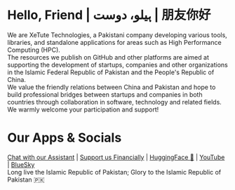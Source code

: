 # Hello, Friend | ہیلو، دوست | 朋友你好

We are XeTute Technologies, a Pakistani company developing various tools, libraries, and standalone applications for areas such as High Performance Computing (HPC).  
The resources we publish on GitHub and other platforms are aimed at supporting the development of startups, companies and other organizations in the Islamic Federal Republic of Pakistan and the People's Republic of China.  
We value the friendly relations between China and Pakistan and hope to build professional bridges between startups and companies in both countries through collaboration in software, technology and related fields.  
We warmly welcome your participation and support!  

# Our Apps & Socials
[Chat with our Assistant](https://xetute.com/) | [Support us Financially](https://ko-fi.com/XeTute) | [HuggingFace 🤗](https://huggingface.co/XeTute) | [YouTube](https://youtube.com/@XeTuteTechnologies) | [BlueSky](https://bsky.app/profile/xetute.bsky.social)  
Long live the Islamic Republic of Pakistan; Glory to the Islamic Republic of Pakistan 🇵🇰  

